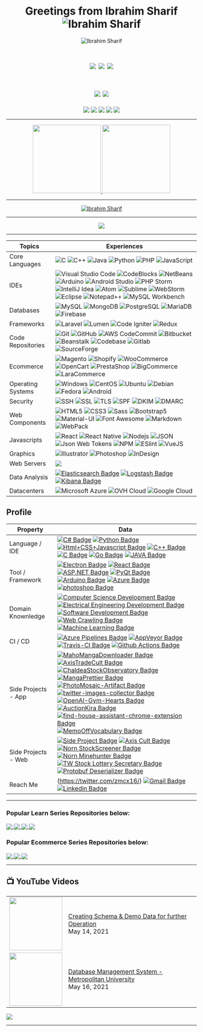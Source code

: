 <h1 align="center"> Greetings from Ibrahim Sharif <br/>
    <img src="https://komarev.com/ghpvc/?username=shuvoaftab&label=Profile%20views&color=0e75b6&style=flat" alt="Ibrahim Sharif" />
</h1>
<p align="center">
<img src="https://github.com/shuvoaftab/shuvoaftab/blob/master/images/githubx300.jpg" alt="Ibrahim Sharif" />
</p>

<h1 align="center"> 
<a href="#"><img src="https://img.shields.io/badge/-Upwork-1769FF?style=flat&logo=upwork&logoColor=white"/></a>
<a href="#"><img src="https://img.shields.io/badge/-Fiverr-1769FF?style=flat&logo=fiverr&logoColor=white"/></a> 
<a href="https://www.linkedin.com/in/ibrahimsharif"><img src="https://img.shields.io/badge/-Ibrahim Sharif-0077B5?style=flat&logo=Linkedin&logoColor=white"/></a>
</h1>

<h1 align="center"> 
<a href="https://ibrahimsharif.com"><img src="https://img.shields.io/badge/-ibrahimsharif.com-3423A6?style=flat&logo=Google-Chrome&logoColor=white"/></a>
<a href="mailto:contact@ibrahimsharif.com"><img src="https://img.shields.io/badge/-contact@ibrahimsharif.com-D14836?style=flat&logo=Gmail&logoColor=white"/></a>
</h1>

<p align="center">
<a href="https://www.facebook.com/ibrahim.ibn.alamgir/"><img src="https://img.shields.io/badge/-Ibrahim Sharif-1877F2?style=flat&logo=Facebook&logoColor=white"/></a>
<a href="https://www.instagram.com/ibrahim.ibn.alamgir"><img src="https://img.shields.io/badge/-@ibrahim.ibn.alamgir-E4405F?style=flat&logo=Instagram&logoColor=white"/></a>
<a href="https://www.twitter.com/shuvoaftab"><img src="https://img.shields.io/badge/-Ibrahim-00acee?style=flat&logo=twitter&logoColor=white"/></a>
<a href="#"><img src="https://img.shields.io/badge/-Ibrahim-BD081C?style=flat&logo=Pinterest&logoColor=white"/></a>
<a href="#"><img src="https://img.shields.io/badge/-Ibrahim-1769FF?style=flat&logo=Behance&logoColor=white"/></a>
</p>

<hr>


<p align="center">
<a href="https://github.com/shuvoaftab">
  <img height="180em" src="https://github-readme-stats-eight-theta.vercel.app/api?username=shuvoaftab&show_icons=true&theme=algolia&include_all_commits=true&count_private=true"/>
  <img height="180em" src="https://github-readme-stats-eight-theta.vercel.app/api/top-langs/?username=shuvoaftab&layout=compact&langs_count=8&theme=algolia"/>
</a>
</p>
<hr>

<p align="center">
  <a href="https://github.com/shuvoaftab">
    <img align="center" src="https://github-readme-streak-stats.herokuapp.com/?user=shuvoaftab&count_private=true&theme=radical" alt="Ibrahim Sharif" />
  </a>
</p>
<hr>

<p align="center">
<img src="https://github-profile-trophy.vercel.app/?username=shuvoaftab&theme=juicyfresh&no-bg=true" />
<hr>

Topics                   | Experiences 
-------------------------|------
Core Languages           |![C](https://img.shields.io/badge/-C-000000?style=flat&logo=c&logoColor=ffffff&labelColor=0078D6) ![C++](https://img.shields.io/badge/-C++-000000?style=flat&logo=C%2B%2B&logoColor=ffffff&labelColor=0078D6) ![Java](https://img.shields.io/badge/-Java-000000?style=flat&logo=Java&logoColor=FFA518&labelColor=0078D6) ![Python](https://img.shields.io/badge/-Python-000000?style=flat&logo=python&labelColor=0078D6&logoColor=ffffff) ![PHP](https://img.shields.io/badge/-PHP-000000?style=flat&logo=php&logoColor=ffffff&labelColor=0078D6) ![JavaScript](https://img.shields.io/badge/-JavaScript-000000?style=flat&logo=javascript&logoColor=ffffff&labelColor=0078D6) 
IDEs                     |![Visual Studio Code](https://img.shields.io/badge/-VSCode-000000?style=flat&logo=visual-studio-code&labelColor=007ACC) ![CodeBlocks](https://img.shields.io/badge/-CodeBlocks-000000?style=flat&logo=CodeBlocks&logoColor=ffffff&labelColor=0078D6) ![NetBeans](https://img.shields.io/badge/-NetBeans-000000?style=flat&logo=NetBeans&logoColor=ffffff&labelColor=0078D6) ![Arduino](https://img.shields.io/badge/-Arduino-000000?style=flat&logo=Arduino&logoColor=ffffff&labelColor=0078D6) ![Android Studio](https://img.shields.io/badge/-Android%20Studio-000000?style=flat&logo=androidstudio&logoColor=ffffff&labelColor=0078D6) ![PHP Storm](https://img.shields.io/badge/-PHP%20Storm-000000?style=flat&logo=phpstorm&logoColor=ffffff&labelColor=0078D6) ![IntelliJ Idea](https://img.shields.io/badge/-IntelliJ%20Idea-000000?style=flat&logo=intellij-idea&logoColor=ffffff&labelColor=0078D6) ![Atom](https://img.shields.io/badge/-Atom-000000?style=flat&logo=atom&logoColor=ffffff&labelColor=0078D6) ![Sublime](https://img.shields.io/badge/-Sublime-000000?style=flat&logo=Sublime&logoColor=ffffff&labelColor=0078D6) ![WebStorm](https://img.shields.io/badge/-WebStorm-000000?style=flat&logo=WebStorm&logoColor=ffffff&labelColor=0078D6) ![Eclipse](https://img.shields.io/badge/-Eclipse-000000?style=flat&logo=Eclipse&logoColor=ffffff&labelColor=0078D6) ![Notepad++](https://img.shields.io/badge/-Notepad++-000000?style=flat&logo=Notepad++&logoColor=ffffff&labelColor=0078D6) ![MySQL Workbench](https://img.shields.io/badge/-MySQL%20Workbench-000000?style=flat&logo=MySQL-Workbench&logoColor=ffffff&labelColor=0078D6) 
Databases                |![MySQL](https://img.shields.io/badge/-MySQL-000000?style=flat&logo=MySQL&logoColor=ffffff&labelColor=0078D6)  ![MongoDB](https://img.shields.io/badge/-MongoDB-000000?style=flat&logo=mongodb&logoColor=ffffff&labelColor=0078D6) ![PostgreSQL](https://img.shields.io/badge/-PostgreSQL-000000?style=flat&logo=PostgreSQL&logoColor=ffffff&labelColor=0078D6)  ![MariaDB](https://img.shields.io/badge/-MariaDB-000000?style=flat&logo=MariaDB&logoColor=ffffff&labelColor=0078D6)  ![Firebase](https://img.shields.io/badge/-Firebase-000000?style=flat&logo=Firebase&logoColor=ffffff&labelColor=0078D6)  
Frameworks               |![Laravel](https://img.shields.io/badge/-Laravel-000000?style=flat-square&logo=Laravel&logoColor=ffffff&labelColor=0078D6) ![Lumen](https://img.shields.io/badge/-Lumen-000000?style=flat&logo=Lumen&logoColor=ffffff&labelColor=0078D6) ![Code Igniter](https://img.shields.io/badge/-Code%20Igniter-000000?style=flat&logo=Code-Igniter&logoColor=ffffff&labelColor=0078D6) ![Redux](https://img.shields.io/badge/-Redux-000000?style=flat&logo=redux&logoColor=764ABC&labelColor=ffffff) 
Code Repositories        |![Git](https://img.shields.io/badge/-Git-000000?style=flat&logo=git&logoColor=F05032&labelColor=ffffff) ![GitHub](https://img.shields.io/badge/-GitHub-000000?style=flat&logo=github&logoColor=000000&labelColor=ffffff) ![AWS CodeCommit](https://img.shields.io/badge/-AWS%20CodeCommit-000000?style=flat&logo=codecommit&logoColor=ffffff&labelColor=0078D6) ![Bitbucket](https://img.shields.io/badge/-Bitbucket-000000?style=flat&logo=Bitbucket&logoColor=ffffff&labelColor=0078D6) ![Beanstalk](https://img.shields.io/badge/-Beanstalk-000000?style=flat&logo=Beanstalk&logoColor=ffffff&labelColor=0078D6) ![Codebase](https://img.shields.io/badge/-Codebase-000000?style=flat&logo=Codebase&logoColor=ffffff&labelColor=0078D6) ![Gitlab](https://img.shields.io/badge/-Gitlab-000000?style=flat&logo=Gitlab&logoColor=ffffff&labelColor=0078D6) ![SourceForge](https://img.shields.io/badge/-SourceForge-000000?style=flat&logo=SourceForge&logoColor=ffffff&labelColor=0078D6) 
Ecommerce                |![Magento](https://img.shields.io/badge/-Magento-000000?style=flat&logo=Magento&logoColor=ffffff&labelColor=0078D6) ![Shopify](https://img.shields.io/badge/-Shopify-000000?style=flat&logo=Shopify&logoColor=ffffff&labelColor=0078D6)  ![WooCommerce](https://img.shields.io/badge/-WooCommerce-000000?style=flat&logo=WooCommerce&logoColor=ffffff&labelColor=0078D6) ![OpenCart](https://img.shields.io/badge/-OpenCart-000000?style=flat&logo=OpenCart&logoColor=ffffff&labelColor=0078D6) ![PrestaShop](https://img.shields.io/badge/-PrestaShop-000000?style=flat&logo=PrestaShop&logoColor=ffffff&labelColor=0078D6) ![BigCommerce](https://img.shields.io/badge/-BigCommerce-000000?style=flat&logo=BigCommerce&logoColor=ffffff&labelColor=0078D6) ![LaraCommerce](https://img.shields.io/badge/-LaraCommerce-000000?style=flat&logo=LaraCommerce&logoColor=ffffff&labelColor=0078D6)
Operating Systems        |![Windows](https://img.shields.io/badge/-Windows-000000?style=flat&logo=windows&logoColor=ffffff&labelColor=0078D6) ![CentOS](https://img.shields.io/badge/-CentOS-000000?style=flat&logo=centos&logoColor=ffffff&labelColor=0078D6) ![Ubuntu](https://img.shields.io/badge/-Ubuntu-000000?style=flat&logo=ubuntu&logoColor=ffffff&labelColor=0078D6) ![Debian](https://img.shields.io/badge/-Debian-000000?style=flat&logo=debian&logoColor=ffffff&labelColor=0078D6) ![Fedora](https://img.shields.io/badge/-Fedora-000000?style=flat&logo=fedora&logoColor=ffffff&labelColor=0078D6) ![Android](https://img.shields.io/badge/-Android-000000?style=flat&logo=android&logoColor=ffffff&labelColor=0078D6) 
Security                 |![SSH](https://img.shields.io/badge/-SSH-000000?style=flat&logo=ssh&logoColor=ffffff&labelColor=0078D6) ![SSL](https://img.shields.io/badge/-SSL-000000?style=flat&logo=ssl&logoColor=ffffff&labelColor=0078D6) ![TLS](https://img.shields.io/badge/-TLS-000000?style=flat&logo=tls&logoColor=ffffff&labelColor=0078D6) ![SPF](https://img.shields.io/badge/-SPF-000000?style=flat&logo=spf&logoColor=ffffff&labelColor=0078D6) ![DKIM](https://img.shields.io/badge/-DKIM-000000?style=flat&logo=dkim&logoColor=ffffff&labelColor=0078D6)  ![DMARC](https://img.shields.io/badge/-DMARC-000000?style=flat&logo=dmarc&logoColor=ffffff&labelColor=0078D6) 
Web Components           |![HTML5](https://img.shields.io/badge/-HTML5-000000?style=flat&logo=html5&logoColor=ffffff&labelColor=E34F26) ![CSS3](https://img.shields.io/badge/-CSS3-000000?style=flat&logo=css3&logoColor=ffffff&labelColor=1572B6) ![Sass](https://img.shields.io/badge/-Sass-000000?style=flat&logo=sass&logoColor=ffffff&labelColor=%23CC6699) ![Bootstrap5](https://img.shields.io/badge/-Bootstrap-000000?style=flat&logo=bootstrap&logoColor=ffffff&labelColor=563D7C) ![Material-UI](https://img.shields.io/badge/-Material%20UI-000000?style=flat&logo=Material%20UI&logoColor=ffffff&labelColor=0081CB) ![Font Awesome](https://img.shields.io/badge/-font%20awesome-000000?style=flat&logo=font-awesome&logoColor=339AF0&labelColor=ffffff) ![Markdown](https://img.shields.io/badge/-Markdown-05122A?style=flat&logo=markdown) ![WebPack](https://img.shields.io/badge/-WebPack-05122A?style=flat&logo=webpack)
Javascripts              |![React](https://img.shields.io/badge/-React-000000?style=flat&logo=react) ![React Native](https://img.shields.io/badge/-React%20Native-000000?style=flat&logo=react&labelColor=000000) ![Nodejs](https://img.shields.io/badge/-Nodejs-000000?style=flat&logo=Nodejs) ![JSON](https://img.shields.io/badge/-JSON-000000?style=flat&logo=JSON&logoColor=000000&labelColor=ffffff) ![Json Web Tokens](https://img.shields.io/badge/-Json%20Web%20Tokens-000000?style=flat&logo=json-web-tokens&logoColor=ffffff&labelColor=000000) ![NPM](https://img.shields.io/badge/-npm-000000?style=flat&logo=npm&labelColor=ffffff) ![ESlint](https://img.shields.io/badge/-ESlint-000000?style=flat&logo=ESlint&labelColor=4B32C3) ![VueJS](https://img.shields.io/badge/-VueJS-000000?style=flat&logo=vuejs&labelColor=4B32C3)
Graphics                 |![Illustrator](https://img.shields.io/badge/-Illustrator-05122A?style=flat&logo=adobe-illustrator) ![Photoshop](https://img.shields.io/badge/-Photoshop-05122A?style=flat&logo=adobe-photoshop) ![InDesign](https://img.shields.io/badge/-InDesign-05122A?style=flat&logo=adobe-indesign) 
Web Servers              |<img src="https://img.shields.io/badge/-Apache-D22128?style=flat-square&logo=Apache&logoColor=white"/>
Data Analysis            |[![Elasticsearch Badge](https://img.shields.io/badge/-Elasticsearch-000000?style=flat&logo=Elasticsearch&logoColor=white)](https://github.com/search?q=user%3Azmcx16&type=Repositories) [![Logstash Badge](https://img.shields.io/badge/-Logstash-000000?style=flat&logo=Logstash&logoColor=white)](https://github.com/search?q=user%3Azmcx16&type=Repositories) [![Kibana Badge](https://img.shields.io/badge/-Kibana-000000?style=flat&logo=Kibana&logoColor=white)](https://github.com/search?q=user%3Azmcx16&type=Repositories) 
Datacenters              |![Microsoft Azure](https://img.shields.io/badge/-Microsoft%20Azure-000000?style=flat&logo=Microsoft-Azure&logoColor=ffffff&labelColor=0078D6) ![OVH Cloud](https://img.shields.io/badge/-OVH%20Cloud-000000?style=flat&logo=OVH&logoColor=ffffff&labelColor=0078D6) ![Google Cloud](https://img.shields.io/badge/-Google%20Cloud-000000?style=flat&logo=Google%20Cloud&logoColor=ffffff&labelColor=0078D6) 




## Profile
Property                 | Data  
-------------------------|------
Language / IDE           | [![C# Badge](https://img.shields.io/badge/-Visual%20Studio-239120?style=flat&logo=C-Sharp&logoColor=white)](https://github.com/search?l=C%23&q=user%3Azmcx16&type=Repositories) [![Python Badge](https://img.shields.io/badge/-PyCharm-3776AB?style=flat&logo=Python&logoColor=white)](https://github.com/search?l=Python&q=user%3Azmcx16&type=Repositories) [![Html+CSS+Javascript Badge](https://img.shields.io/badge/-Visual%20Studio%20Code-F7DF1E?style=flat&logo=Javascript&logoColor=white)](https://github.com/search?l=JavaScript&q=user%3Azmcx16&type=Repositories) [![C++ Badge](https://img.shields.io/badge/-Visual%20Studio-00599C?style=flat&logo=C%2B%2B&logoColor=white)](https://github.com/search?q=user%3Azmcx16&type=Repositories) [![C Badge](https://img.shields.io/badge/-Visual%20Studio-A8B9CC?style=flat&logo=C&logoColor=white)](https://github.com/search?q=user%3Azmcx16&type=Repositories) [![Go Badge](https://img.shields.io/badge/-Visual%20Studio%20Code-00ADD8?style=flat&logo=Go&logoColor=white)](https://github.com/search?l=Go&q=user%3Azmcx16&type=Repositories) [![JAVA Badge](https://img.shields.io/badge/-Eclipse-007396?style=flat&logo=JAVA&logoColor=white)](https://github.com/search?q=user%3Azmcx16&type=Repositories)
Tool / Framework         | [![Electron Badge](https://img.shields.io/badge/-Electron-47848F?style=flat&logo=Electron&logoColor=white)](https://github.com/zmcx16/MangaPrettier) [![React Badge](https://img.shields.io/badge/-React-61DAFB?style=flat&logo=Electron&logoColor=white)](https://github.com/zmcx16/AxisCult) [![ASP.NET Badge](https://img.shields.io/badge/-ASP.NET-5C2D91?style=flat&logo=.net&logoColor=white)](https://github.com/search?q=user%3Azmcx16&type=Repositories) [![PyQt Badge](https://img.shields.io/badge/-PyQt-41CD52?style=flat&logo=Qt&logoColor=white)](https://github.com/zmcx16/AxisTradeCult) [![Arduino Badge](https://img.shields.io/badge/-Arduino-00979D?style=flat&logo=Arduino&logoColor=white)](https://github.com/search?q=user%3Azmcx16&type=Repositories) [![Azure Badge](https://img.shields.io/badge/-Microsoft%20Azure-0089D6?style=flat&logo=Microsoft-Azure&logoColor=white)](https://github.com/search?q=user%3Azmcx16&type=Repositories) [![photoshop Badge](https://img.shields.io/badge/-Photoshop-26C9FF?style=flat&logo=Adobe-Photoshop&logoColor=white)](https://github.com/search?q=user%3Azmcx16&type=Repositories)
Domain Knownledge        | [![Computer Science Development Badge](https://img.shields.io/badge/-Computer%20Science-FAB040?style=flat&logoColor=white)](https://github.com/search?q=user%3Azmcx16&type=Repositories) [![Electrical Engineering Development Badge](https://img.shields.io/badge/-Electrical%20Engineering-4C8CBF?style=flat&logoColor=white)](https://github.com/search?q=user%3Azmcx16&type=Repositories) [![Software Development Badge](https://img.shields.io/badge/-Software%20Development-FF6600?style=flat&logoColor=white)](https://github.com/search?q=user%3Azmcx16&type=Repositories) [![Web Crawling Badge](https://img.shields.io/badge/-Web%20Crawling-036CB5?style=flat&logoColor=white)](https://project.zmcx16.moe/?page=mahomangadownloader) [![Machine Learning Badge](https://img.shields.io/badge/-Machine%20Learning-01D277?style=flat&logoColor=white)](https://github.com/zmcx16/AxisTradeCult)
CI / CD                  | [![Azure Pipelines Badge](https://img.shields.io/badge/-Azure%20Pipelines-2560E0?style=flat&logo=Azure-Pipelines&logoColor=white)](https://github.com/search?q=user%3Azmcx16&type=Repositories) [![AppVeyor Badge](https://img.shields.io/badge/-AppVeyor-00B3E0?style=flat&logo=AppVeyor&logoColor=white)](https://github.com/zmcx16/MemoOffVocabulary) [![Travis-CI Badge](https://img.shields.io/badge/-Travis%20CI-3EAAAF?style=flat&logo=Travis-CI&logoColor=white)](https://github.com/zmcx16/MangaPrettier) [![Github Actions Badge](https://img.shields.io/badge/-Github%20Actions-2088FF?style=flat&logo=Github-Actions&logoColor=white)](https://github.com/zmcx16/zmcx16)
Side Projects - App <img width=200/> | [![MahoMangaDownloader Badge](https://img.shields.io/badge/-MahoMangaDownloader-lightskyblue?style=flat&logoColor=white)](https://project.zmcx16.moe/?page=mahomangadownloader) [![AxisTradeCult Badge](https://img.shields.io/badge/-AxisTradeCult-darkorange?style=flat&logoColor=white)](https://github.com/zmcx16/AxisTradeCult) [![ChaldeaStockObservatory Badge](https://img.shields.io/badge/-ChaldeaStockObservatory-lightsteelblue?style=flat&logoColor=white)](https://github.com/zmcx16/ChaldeaStockObservatory) [![MangaPrettier Badge](https://img.shields.io/badge/-MangaPrettier-orange?style=flat&logoColor=white)](https://github.com/zmcx16/MangaPrettier) [![PhotoMosaic-Artifact Badge](https://img.shields.io/badge/-PhotoMosaic%20Artifact-deepskyblue?style=flat&logoColor=white)](https://github.com/zmcx16/PhotoMosaic-Artifact) [![twitter-images-collector Badge](https://img.shields.io/badge/-twitter%20images%20collector-00ACED?style=flat&logoColor=white)](https://github.com/zmcx16/twitter-images-collector) [![OpenAI-Gym-Hearts Badge](https://img.shields.io/badge/-OpenAI%20Gym%20Hearts-darkslateblue?style=flat&logoColor=white)](https://github.com/zmcx16/OpenAI-Gym-Hearts) [![AuctionKira Badge](https://img.shields.io/badge/-AuctionKira-3CC377?style=flat&logoColor=white)](https://github.com/zmcx16/AuctionKira) [![find-house-assistant-chrome-extension Badge](https://img.shields.io/badge/-find%20house%20assistant%20chrome%20extension-yellowgreen?style=flat&logoColor=white)](https://github.com/zmcx16/find-house-assistant-chrome-extension) [![MemoOffVocabulary Badge](https://img.shields.io/badge/-MemoOffVocabulary-magenta?style=flat&logoColor=white)](https://github.com/zmcx16/MemoOffVocabulary)   
Side Projects - Web      | [![Side Project Badge](https://img.shields.io/badge/-project.zmcx16.moe-00fa9a?style=flat&logoColor=white)](https://project.zmcx16.moe/) [![Axis Cult Badge](https://img.shields.io/badge/-Axis%20Cult-00eeff?style=flat&logoColor=white)](https://axiscult.zmcx16.moe/) [![Norn StockScreener Badge](https://img.shields.io/badge/-Norn%20StockScreener-90ee90?style=flat&logoColor=white)](https://norn-stockscreener.zmcx16.moe/) [![Norn Minehunter Badge](https://img.shields.io/badge/-Norn%20Minehunter-gold?style=flat&logoColor=white)](https://norn-minehunter.zmcx16.moe/) [![TW Stock Lottery Secretary Badge](https://img.shields.io/badge/-TW%20Stock%20Lottery%20Secretary-3b5998?style=flat&logoColor=white)](https://www.facebook.com/%E8%82%A1%E7%A5%A8%E6%8A%BD%E7%B1%A4%E5%B0%8F%E7%A7%98%E6%9B%B8-115560563215006/) [![Protobuf Deserializer Badge](https://img.shields.io/badge/-Protobuf%20Deserializer-red?style=flat&logoColor=white)](https://protobuf-deserializer.zmcx16.moe/)
Reach Me                 | (https://twitter.com/zmcx16/) [![Gmail Badge](https://img.shields.io/badge/-zmcx16-e54448?style=flat&logo=Gmail&logoColor=white)](mailto:zmcx16@gmail.com) [![Linkedin Badge](https://img.shields.io/badge/-zmcx16-blue?style=flat&logo=Linkedin&logoColor=white)](https://www.linkedin.com/in/shunningyou/)
<hr>



### Popular Learn Series Repositories below:
  
<a href="https://github.com/shuvoaftab/LearnMySQL">
  <img align="center" src="https://github-readme-stats.vercel.app/api/pin/?username=shuvoaftab&repo=LearnMySQL&theme=tokyonight" />
</a>

<a href="https://github.com/shuvoaftab/LearnPython">
 <img align="center" src="https://github-readme-stats.vercel.app/api/pin/?username=shuvoaftab&repo=LearnPython&theme=tokyonight" />
</a>

<a href="https://github.com/shuvoaftab/LearnPHP">
  <img align="center" src="https://github-readme-stats.vercel.app/api/pin/?username=shuvoaftab&repo=LearnPHP&theme=tokyonight" />
</a>

<a href="https://github.com/shuvoaftab/OOP46">
 <img align="center" src="https://github-readme-stats.vercel.app/api/pin/?username=shuvoaftab&repo=OOP46&theme=tokyonight" />
</a>

### Popular Ecommerce Series Repositories below:

<a href="https://github.com/shuvoaftab/magento2">
 <img align="center" src="https://github-readme-stats.vercel.app/api/pin/?username=shuvoaftab&repo=Magento2&theme=tokyonight" />
</a>

<a href="https://github.com/shuvoaftab/woocommerce-snippets">
 <img align="center" src="https://github-readme-stats.vercel.app/api/pin/?username=shuvoaftab&repo=Woocommerce-Snippets&theme=tokyonight" />
</a>

<a href="https://github.com/shuvoaftab/opencart-snippets">
 <img align="center" src="https://github-readme-stats.vercel.app/api/pin/?username=shuvoaftab&repo=Opencart-Snippets&theme=tokyonight" />
</a>
<hr>



## 📺 YouTube Videos

<table>
  <tbody>
<!-- YOUTUBE:START -->
<tr><td><a href="https://www.youtube.com/watch?v=VaxsQBr4vKM"><img width="140px" src="http://i3.ytimg.com/vi/VaxsQBr4vKM/hqdefault.jpg"></a></td>
<td><a href="https://www.youtube.com/watch?v=VaxsQBr4vKM">Creating Schema & Demo Data for further Operation</a><br/>May 14, 2021</td></tr>
    
 <tr><td><a href="https://www.youtube.com/watch?v=mNRjqFomP-8"><img width="140px" src="http://i3.ytimg.com/vi/mNRjqFomP-8/hqdefault.jpg"></a></td>
<td><a href="https://www.youtube.com/watch?v=mNRjqFomP-8">Database Management System - Metropolitan University</a><br/>May 16, 2021</td></tr>
<!-- YOUTUBE:END -->
</tbody>
  </table>

[<img src="https://img.shields.io/badge/-Subscribe-red?style=for-the-badge&logo=youtube&logoColor=white"/>](https://www.youtube.com/user/mribrahimsharif?sub_confirmation=1)

<hr>

